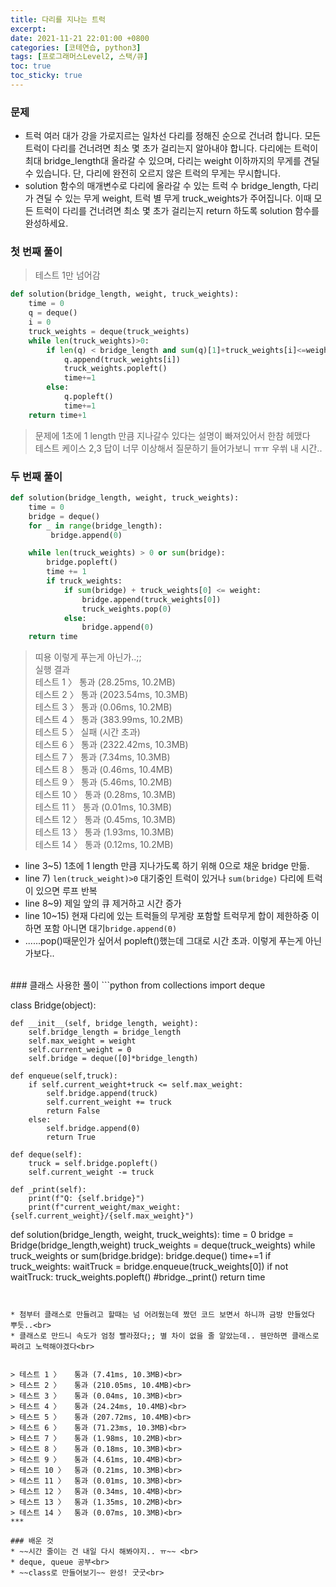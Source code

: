 ```yaml
---
title: 다리를 지나는 트럭
excerpt:
date: 2021-11-21 22:01:00 +0800
categories: [코테연습, python3]
tags: [프로그래머스Level2, 스택/큐]
toc: true
toc_sticky: true
---
```


### 문제
* 트럭 여러 대가 강을 가로지르는 일차선 다리를 정해진 순으로 건너려 합니다. 모든 트럭이 다리를 건너려면 최소 몇 초가 걸리는지 알아내야 합니다. 다리에는 트럭이 최대 bridge_length대 올라갈 수 있으며, 다리는 weight 이하까지의 무게를 견딜 수 있습니다. 단, 다리에 완전히 오르지 않은 트럭의 무게는 무시합니다.
* solution 함수의 매개변수로 다리에 올라갈 수 있는 트럭 수 bridge_length, 다리가 견딜 수 있는 무게 weight, 트럭 별 무게 truck_weights가 주어집니다. 이때 모든 트럭이 다리를 건너려면 최소 몇 초가 걸리는지 return 하도록 solution 함수를 완성하세요.

### 첫 번째 풀이
> 테스트 1만 넘어감


```python
def solution(bridge_length, weight, truck_weights):
    time = 0
    q = deque()
    i = 0
    truck_weights = deque(truck_weights)
    while len(truck_weights)>0:
        if len(q) < bridge_length and sum(q)[1]+truck_weights[i]<=weight:
            q.append(truck_weights[i])
            truck_weights.popleft()
            time+=1
        else:
            q.popleft()
            time+=1
    return time+1
```
> 문제에 1초에 1 length 만큼 지나갈수 있다는 설명이 빠져있어서 한참 헤맸다<br>
> 테스트 케이스 2,3 답이 너무 이상해서 질문하기 들어가보니 ㅠㅠ 우쒸 내 시간..<br>


### 두 번째 풀이

```python
def solution(bridge_length, weight, truck_weights):
    time = 0
    bridge = deque()
    for _ in range(bridge_length):
         bridge.append(0)

    while len(truck_weights) > 0 or sum(bridge):
        bridge.popleft()
        time += 1
        if truck_weights:
            if sum(bridge) + truck_weights[0] <= weight:
                bridge.append(truck_weights[0])
                truck_weights.pop(0)
            else:
                bridge.append(0)
    return time
```
> 띠용 이렇게 푸는게 아닌가..;;<br>
> 실행 결과<br>
> 테스트 1 〉	통과 (28.25ms, 10.2MB)<br>
> 테스트 2 〉	통과 (2023.54ms, 10.3MB)<br>
> 테스트 3 〉	통과 (0.06ms, 10.2MB)<br>
> 테스트 4 〉	통과 (383.99ms, 10.2MB)<br>
> 테스트 5 〉	실패 (시간 초과)<br>
> 테스트 6 〉	통과 (2322.42ms, 10.3MB)<br>
> 테스트 7 〉	통과 (7.34ms, 10.3MB)<br>
> 테스트 8 〉	통과 (0.46ms, 10.4MB)<br>
> 테스트 9 〉	통과 (5.46ms, 10.2MB)<br>
> 테스트 10 〉	통과 (0.28ms, 10.3MB)<br>
> 테스트 11 〉	통과 (0.01ms, 10.3MB)<br>
> 테스트 12 〉	통과 (0.45ms, 10.3MB)<br>
> 테스트 13 〉	통과 (1.93ms, 10.3MB)<br>
> 테스트 14 〉	통과 (0.12ms, 10.2MB)<br>

* line 3~5) 1초에 1 length 만큼 지나가도록 하기 위해 0으로 채운 bridge 만듦.<br>
* line 7) `len(truck_weight)>0` 대기중인 트럭이 있거나 `sum(bridge)` 다리에 트럭이 있으면  루프 반복
* line 8~9) 제일 앞의 큐 제거하고 시간 증가
* line 10~15) 현재 다리에 있는 트럭들의 무게랑 포함할 트럭무게 합이 제한하중 이하면 포함 아니면 대기`bridge.append(0)`
* ......pop()때문인가 싶어서 popleft()했는데 그대로 시간 초과. 이렇게 푸는게 아닌가보다..<br>

<br>
### 클래스 사용한 풀이
```python
from collections import deque

class Bridge(object):

    def __init__(self, bridge_length, weight):
        self.bridge_length = bridge_length
        self.max_weight = weight
        self.current_weight = 0
        self.bridge = deque([0]*bridge_length)

    def enqueue(self,truck):
        if self.current_weight+truck <= self.max_weight:
            self.bridge.append(truck)
            self.current_weight += truck
            return False
        else:
            self.bridge.append(0)
            return True

    def deque(self):
        truck = self.bridge.popleft()
        self.current_weight -= truck

    def _print(self):
        print(f"Q: {self.bridge}")
        print(f"current_weight/max_weight: {self.current_weight}/{self.max_weight}")

def solution(bridge_length, weight, truck_weights):
    time = 0
    bridge = Bridge(bridge_length,weight)
    truck_weights = deque(truck_weights)
    while truck_weights or sum(bridge.bridge):
        bridge.deque()
        time+=1
        if truck_weights:
            waitTruck = bridge.enqueue(truck_weights[0])
            if not waitTruck:
                truck_weights.popleft()
        #bridge._print()
    return time
```


* 첨부터 클래스로 만들려고 할때는 넘 어려웠는데 짰던 코드 보면서 하니까 금방 만들었다 뿌듯..<br>
* 클래스로 만드니 속도가 엄청 빨라졌다;; 별 차이 없을 줄 알았는데.. 웬만하면 클래스로 짜려고 노력해야겠다<br>


> 테스트 1 〉	통과 (7.41ms, 10.3MB)<br>
> 테스트 2 〉	통과 (210.05ms, 10.4MB)<br>
> 테스트 3 〉	통과 (0.04ms, 10.3MB)<br>
> 테스트 4 〉	통과 (24.24ms, 10.4MB)<br>
> 테스트 5 〉	통과 (207.72ms, 10.4MB)<br>
> 테스트 6 〉	통과 (71.23ms, 10.3MB)<br>
> 테스트 7 〉	통과 (1.98ms, 10.2MB)<br>
> 테스트 8 〉	통과 (0.18ms, 10.3MB)<br>
> 테스트 9 〉	통과 (4.61ms, 10.4MB)<br>
> 테스트 10 〉	통과 (0.21ms, 10.3MB)<br>
> 테스트 11 〉	통과 (0.01ms, 10.3MB)<br>
> 테스트 12 〉	통과 (0.34ms, 10.4MB)<br>
> 테스트 13 〉	통과 (1.35ms, 10.2MB)<br>
> 테스트 14 〉	통과 (0.07ms, 10.3MB)<br>
***

### 배운 것
* ~~시간 줄이는 건 내일 다시 해봐야지.. ㅠ~~ <br>
* deque, queue 공부<br>
* ~~class로 만들어보기~~ 완성! 굿굿<br>